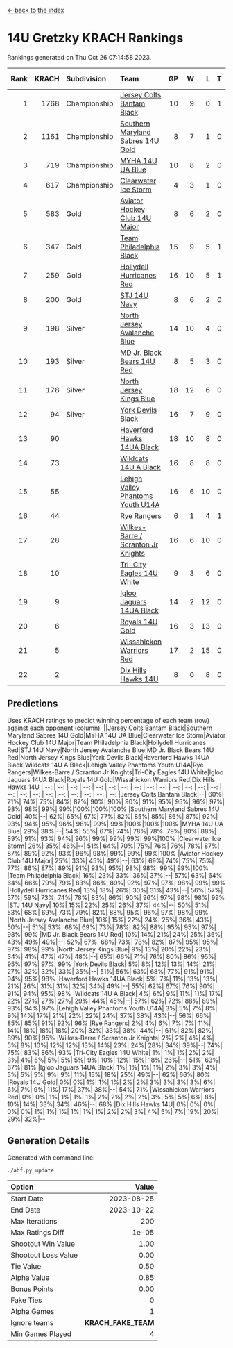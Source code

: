 [<- back to the index](readme.md)
# 14U Gretzky KRACH Rankings
Rankings generated on Thu Oct 26 07:14:58 2023.

Rank|KRACH|Subdivision|Team|GP|W|L|T|OTW|OTL|SoS|Exp Wins|Win Diff
---:|---:|:---|:---|---:|---:|---:|---:|---:|---:|---:|---:|---:
1|1768|Championship|[Jersey Colts Bantam Black](https://gamesheetstats.com/seasons/3659/teams/140580/schedule)|10|9|0|1|2|0|117|10.3|-0.0
2|1161|Championship|[Southern Maryland Sabres 14U Gold](https://gamesheetstats.com/seasons/3659/teams/140588/schedule)|8|7|1|0|0|0|193|7.8|-0.0
3|719|Championship|[MYHA 14U UA Blue](https://gamesheetstats.com/seasons/3659/teams/140583/schedule)|10|8|2|0|1|2|205|8.9|0.0
4|617|Championship|[Clearwater Ice Storm](https://gamesheetstats.com/seasons/3659/teams/142500/schedule)|4|3|1|0|0|0|244|3.9|0.0
5|583|Gold|[Aviator Hockey Club 14U Major](https://gamesheetstats.com/seasons/3659/teams/140575/schedule)|8|6|2|0|0|1|550|6.8|-0.0
6|347|Gold|[Team Philadelphia Black](https://gamesheetstats.com/seasons/3659/teams/140590/schedule)|15|9|5|1|2|1|404|10.4|0.0
7|259|Gold|[Hollydell Hurricanes Red](https://gamesheetstats.com/seasons/3659/teams/140578/schedule)|16|10|5|1|1|1|294|11.4|0.0
8|200|Gold|[STJ 14U Navy](https://gamesheetstats.com/seasons/3659/teams/140589/schedule)|8|6|2|0|0|1|235|6.9|0.0
9|198|Silver|[North Jersey Avalanche Blue](https://gamesheetstats.com/seasons/3659/teams/140584/schedule)|14|10|4|0|0|0|150|10.9|0.0
10|193|Silver|[MD Jr. Black Bears 14U Red](https://gamesheetstats.com/seasons/3659/teams/140581/schedule)|8|5|3|0|0|0|131|5.9|0.0
11|178|Silver|[North Jersey Kings Blue](https://gamesheetstats.com/seasons/3659/teams/140585/schedule)|18|12|6|0|2|1|247|12.9|0.0
12|94|Silver|[York Devils Black](https://gamesheetstats.com/seasons/3659/teams/140595/schedule)|16|7|9|0|1|0|280|7.9|0.0
13|90||[Haverford Hawks 14UA Black](https://gamesheetstats.com/seasons/3659/teams/140577/schedule)|18|10|8|0|0|2|250|10.9|0.0
14|73||[Wildcats 14U A Black](https://gamesheetstats.com/seasons/3659/teams/140592/schedule)|16|8|8|0|1|1|246|8.9|0.0
15|55||[Lehigh Valley Phantoms Youth U14A](https://gamesheetstats.com/seasons/3659/teams/140582/schedule)|16|6|10|0|0|0|365|6.9|0.0
16|44||[Rye Rangers](https://gamesheetstats.com/seasons/3659/teams/140587/schedule)|6|1|4|1|0|0|311|2.4|0.0
17|28||[Wilkes-Barre / Scranton Jr Knights](https://gamesheetstats.com/seasons/3659/teams/140593/schedule)|16|6|10|0|0|0|149|6.9|0.0
18|10||[Tri-City Eagles 14U White](https://gamesheetstats.com/seasons/3659/teams/140591/schedule)|9|3|6|0|0|0|87|3.9|0.0
19|9||[Igloo Jaguars 14UA Black](https://gamesheetstats.com/seasons/3659/teams/140579/schedule)|14|2|12|0|0|0|350|2.9|0.0
20|6||[Royals 14U Gold](https://gamesheetstats.com/seasons/3659/teams/140586/schedule)|16|3|13|0|0|0|90|3.9|0.0
21|5||[Wissahickon Warriors Red](https://gamesheetstats.com/seasons/3659/teams/140594/schedule)|17|2|15|0|0|0|146|2.9|0.0
22|2||[Dix Hills Hawks 14U](https://gamesheetstats.com/seasons/3659/teams/140576/schedule)|8|0|8|0|0|0|111|0.9|0.0

## Predictions
Uses KRACH ratings to predict winning percentage of each team (row) against each opponent (column).
||Jersey Colts Bantam Black|Southern Maryland Sabres 14U Gold|MYHA 14U UA Blue|Clearwater Ice Storm|Aviator Hockey Club 14U Major|Team Philadelphia Black|Hollydell Hurricanes Red|STJ 14U Navy|North Jersey Avalanche Blue|MD Jr. Black Bears 14U Red|North Jersey Kings Blue|York Devils Black|Haverford Hawks 14UA Black|Wildcats 14U A Black|Lehigh Valley Phantoms Youth U14A|Rye Rangers|Wilkes-Barre / Scranton Jr Knights|Tri-City Eagles 14U White|Igloo Jaguars 14UA Black|Royals 14U Gold|Wissahickon Warriors Red|Dix Hills Hawks 14U
| --: | --: | --: | --: | --: | --: | --: | --: | --: | --: | --: | --: | --: | --: | --: | --: | --: | --: | --: | --: | --: | --: | --: 
|Jersey Colts Bantam Black|--| 60%| 71%| 74%| 75%| 84%| 87%| 90%| 90%| 90%| 91%| 95%| 95%| 96%| 97%| 98%| 98%| 99%| 99%|100%|100%|100%
|Southern Maryland Sabres 14U Gold| 40%|--| 62%| 65%| 67%| 77%| 82%| 85%| 85%| 86%| 87%| 92%| 93%| 94%| 95%| 96%| 98%| 99%| 99%|100%|100%|100%
|MYHA 14U UA Blue| 29%| 38%|--| 54%| 55%| 67%| 74%| 78%| 78%| 79%| 80%| 88%| 89%| 91%| 93%| 94%| 96%| 99%| 99%| 99%| 99%|100%
|Clearwater Ice Storm| 26%| 35%| 46%|--| 51%| 64%| 70%| 75%| 76%| 76%| 78%| 87%| 87%| 89%| 92%| 93%| 96%| 98%| 99%| 99%| 99%|100%
|Aviator Hockey Club 14U Major| 25%| 33%| 45%| 49%|--| 63%| 69%| 74%| 75%| 75%| 77%| 86%| 87%| 89%| 91%| 93%| 95%| 98%| 98%| 99%| 99%|100%
|Team Philadelphia Black| 16%| 23%| 33%| 36%| 37%|--| 57%| 63%| 64%| 64%| 66%| 79%| 79%| 83%| 86%| 89%| 92%| 97%| 97%| 98%| 99%| 99%
|Hollydell Hurricanes Red| 13%| 18%| 26%| 30%| 31%| 43%|--| 56%| 57%| 57%| 59%| 73%| 74%| 78%| 83%| 86%| 90%| 96%| 97%| 98%| 98%| 99%
|STJ 14U Navy| 10%| 15%| 22%| 25%| 26%| 37%| 44%|--| 50%| 51%| 53%| 68%| 69%| 73%| 79%| 82%| 88%| 95%| 96%| 97%| 98%| 99%
|North Jersey Avalanche Blue| 10%| 15%| 22%| 24%| 25%| 36%| 43%| 50%|--| 51%| 53%| 68%| 69%| 73%| 78%| 82%| 88%| 95%| 95%| 97%| 98%| 99%
|MD Jr. Black Bears 14U Red| 10%| 14%| 21%| 24%| 25%| 36%| 43%| 49%| 49%|--| 52%| 67%| 68%| 73%| 78%| 82%| 87%| 95%| 95%| 97%| 98%| 99%
|North Jersey Kings Blue|  9%| 13%| 20%| 22%| 23%| 34%| 41%| 47%| 47%| 48%|--| 65%| 66%| 71%| 76%| 80%| 86%| 95%| 95%| 97%| 97%| 99%
|York Devils Black|  5%|  8%| 12%| 13%| 14%| 21%| 27%| 32%| 32%| 33%| 35%|--| 51%| 56%| 63%| 68%| 77%| 91%| 91%| 94%| 95%| 98%
|Haverford Hawks 14UA Black|  5%|  7%| 11%| 13%| 13%| 21%| 26%| 31%| 31%| 32%| 34%| 49%|--| 55%| 62%| 67%| 76%| 90%| 91%| 94%| 95%| 98%
|Wildcats 14U A Black|  4%|  6%|  9%| 11%| 11%| 17%| 22%| 27%| 27%| 27%| 29%| 44%| 45%|--| 57%| 62%| 72%| 88%| 89%| 93%| 94%| 97%
|Lehigh Valley Phantoms Youth U14A|  3%|  5%|  7%|  8%|  9%| 14%| 17%| 21%| 22%| 22%| 24%| 37%| 38%| 43%|--| 56%| 66%| 85%| 85%| 91%| 92%| 96%
|Rye Rangers|  2%|  4%|  6%|  7%|  7%| 11%| 14%| 18%| 18%| 18%| 20%| 32%| 33%| 38%| 44%|--| 61%| 82%| 82%| 89%| 90%| 95%
|Wilkes-Barre / Scranton Jr Knights|  2%|  2%|  4%|  4%|  5%|  8%| 10%| 12%| 12%| 13%| 14%| 23%| 24%| 28%| 34%| 39%|--| 74%| 75%| 83%| 86%| 93%
|Tri-City Eagles 14U White|  1%|  1%|  1%|  2%|  2%|  3%|  4%|  5%|  5%|  5%|  5%|  9%| 10%| 12%| 15%| 18%| 26%|--| 51%| 63%| 67%| 81%
|Igloo Jaguars 14UA Black|  1%|  1%|  1%|  1%|  2%|  3%|  3%|  4%|  5%|  5%|  5%|  9%|  9%| 11%| 15%| 18%| 25%| 49%|--| 62%| 66%| 80%
|Royals 14U Gold|  0%|  0%|  1%|  1%|  1%|  2%|  2%|  3%|  3%|  3%|  3%|  6%|  6%|  7%|  9%| 11%| 17%| 37%| 38%|--| 54%| 71%
|Wissahickon Warriors Red|  0%|  0%|  1%|  1%|  1%|  1%|  2%|  2%|  2%|  2%|  3%|  5%|  5%|  6%|  8%| 10%| 14%| 33%| 34%| 46%|--| 68%
|Dix Hills Hawks 14U|  0%|  0%|  0%|  0%|  0%|  1%|  1%|  1%|  1%|  1%|  1%|  2%|  2%|  3%|  4%|  5%|  7%| 19%| 20%| 29%| 32%|--

## Generation Details

Generated with command line:
```
./ahf.py update
```

| Option | Value |
| :----- | ----: |
| Start Date | 2023-08-25 |
| End Date | 2023-10-22 |
| Max Iterations | 200 |
| Max Ratings Diff | 1e-05 |
| Shootout Win Value | 1.00 |
| Shootout Loss Value | 0.00 |
| Tie Value | 0.50 |
| Alpha Value | 0.85 |
| Bonus Points | 0.00 |
| Fake Ties | 0 |
| Alpha Games | 1 |
| Ignore teams | __KRACH_FAKE_TEAM__ |
| Min Games Played | 4 |

